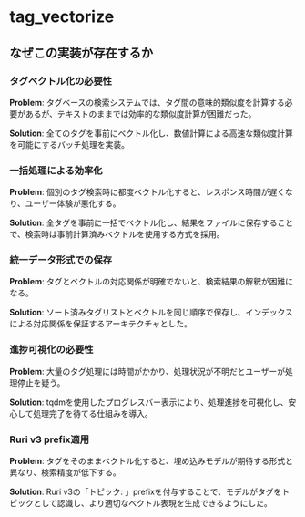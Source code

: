 # tag_vectorize

## なぜこの実装が存在するか

### タグベクトル化の必要性
**Problem**: タグベースの検索システムでは、タグ間の意味的類似度を計算する必要があるが、テキストのままでは効率的な類似度計算が困難だった。

**Solution**: 全てのタグを事前にベクトル化し、数値計算による高速な類似度計算を可能にするバッチ処理を実装。

### 一括処理による効率化
**Problem**: 個別のタグ検索時に都度ベクトル化すると、レスポンス時間が遅くなり、ユーザー体験が悪化する。

**Solution**: 全タグを事前に一括でベクトル化し、結果をファイルに保存することで、検索時は事前計算済みベクトルを使用する方式を採用。

### 統一データ形式での保存
**Problem**: タグとベクトルの対応関係が明確でないと、検索結果の解釈が困難になる。

**Solution**: ソート済みタグリストとベクトルを同じ順序で保存し、インデックスによる対応関係を保証するアーキテクチャとした。

### 進捗可視化の必要性
**Problem**: 大量のタグ処理には時間がかかり、処理状況が不明だとユーザーが処理停止を疑う。

**Solution**: tqdmを使用したプログレスバー表示により、処理進捗を可視化し、安心して処理完了を待てる仕組みを導入。

### Ruri v3 prefix適用
**Problem**: タグをそのままベクトル化すると、埋め込みモデルが期待する形式と異なり、検索精度が低下する。

**Solution**: Ruri v3の「トピック: 」prefixを付与することで、モデルがタグをトピックとして認識し、より適切なベクトル表現を生成できるようにした。